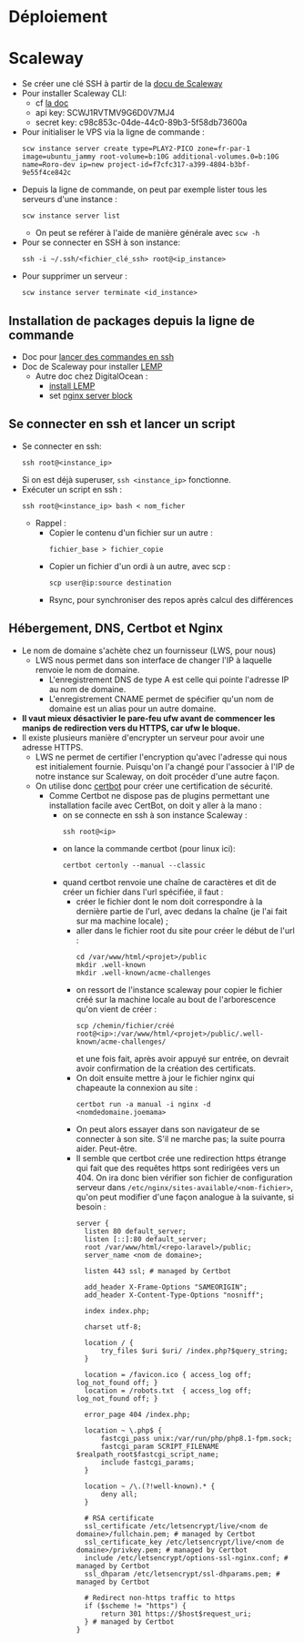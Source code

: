 # Déploiement

# Scaleway
- Se créer une clé SSH à partir de la [docu de Scaleway](https://www.scaleway.com/en/docs/console/my-project/how-to/create-ssh-key)
- Pour installer Scaleway CLI:
  - cf [la doc](https://github.com/scaleway/scaleway-cli/)
  - api key: SCWJ1RVTMV9G6D0V7MJ4
  - secret key: c98c853c-04de-44c0-89b3-5f58db73600a
- Pour initialiser le VPS via la ligne de commande :
  ```
  scw instance server create type=PLAY2-PICO zone=fr-par-1 image=ubuntu_jammy root-volume=b:10G additional-volumes.0=b:10G name=Roro-dev ip=new project-id=f7cfc317-a399-4804-b3bf-9e55f4ce842c
  ```
- Depuis la ligne de commande, on peut par exemple lister tous les serveurs d'une instance :
  ```
  scw instance server list
  ```
  - On peut se reférer à l'aide de manière générale avec `scw -h`
- Pour se connecter en SSH à son instance:
  ```
  ssh -i ~/.ssh/<fichier_clé_ssh> root@<ip_instance>
  ```
- Pour supprimer un serveur :
  ```
  scw instance server terminate <id_instance>
  ```

## Installation de packages depuis la ligne de commande
- Doc pour [lancer des commandes en ssh](https://www.ssh.com/academy/ssh/command#ssh-command-in-linux)
- Doc de Scaleway pour installer [LEMP](https://www.scaleway.com/en/docs/tutorials/installation-lemp-ubuntu-focal/)
  - Autre doc chez DigitalOcean :
    - [install LEMP](https://www.digitalocean.com/community/tutorials/how-to-install-linux-nginx-mysql-php-lemp-stack-in-ubuntu-16-04)
    - set [nginx server block](https://www.digitalocean.com/community/tutorials/how-to-set-up-nginx-server-blocks-virtual-hosts-on-ubuntu-16-04)

## Se connecter en ssh et lancer un script
- Se connecter en ssh:
  ```
  ssh root@<instance_ip>
  ```
  Si on est déjà superuser, `ssh <instance_ip>` fonctionne.
- Exécuter un script en ssh :
  ```
  ssh root@<instance_ip> bash < nom_ficher
  ```
  - Rappel :
    - Copier le contenu d'un fichier sur un autre :
      ```
      fichier_base > fichier_copie
      ```
    - Copier un fichier d'un ordi à un autre, avec scp :
      ```
      scp user@ip:source destination
      ```
    - Rsync, pour synchroniser des repos après calcul des différences
    
## Hébergement, DNS, Certbot et Nginx
- Le nom de domaine s'achète chez un fournisseur (LWS, pour nous)
  - LWS nous permet dans son interface de changer l'IP à laquelle renvoie le nom de domaine.
    - L'enregistrement DNS de type A est celle qui pointe l'adresse IP au nom de domaine.
    - L'enregistrement CNAME permet de spécifier qu'un nom de domaine est un alias pour un autre domaine.
- **Il vaut mieux désactivier le pare-feu ufw avant de commencer les manips de redirection vers du HTTPS, car ufw le bloque.**
- Il existe plusieurs manière d'encrypter un serveur pour avoir une adresse HTTPS.
  - LWS ne permet de certifier l'encryption qu'avec l'adresse qui nous est initialement fournie. Puisqu'on l'a changé pour l'associer à l'IP de notre instance sur Scaleway, on doit procéder d'une autre façon.
  - On utilise donc [certbot](https://certbot.eff.org/) pour créer une certification de sécurité.
    - Comme Certbot ne dispose pas de plugins permettant une installation facile avec CertBot, on doit y aller à la mano :
      - on se connecte en ssh à son instance Scaleway :
        ```
        ssh root@<ip>
        ```
      - on lance la commande certbot (pour linux ici):
        ```
        certbot certonly --manual --classic
        ```
      - quand certbot renvoie une chaîne de caractères et dit de créer un fichier dans l'url spécifiée, il faut :
        - créer le fichier dont le nom doit correspondre à la dernière partie de l'url, avec dedans la chaîne (je l'ai fait sur ma machine locale) ;
        - aller dans le fichier root du site pour créer le début de l'url : 
          ```
          cd /var/www/html/<projet>/public
          mkdir .well-known
          mkdir .well-known/acme-challenges
          ```
        - on ressort de l'instance scaleway pour copier le fichier créé sur la machine locale au bout de l'arborescence qu'on vient de créer :
          ```
          scp /chemin/fichier/créé root@<ip>:/var/www/html/<projet>/public/.well-known/acme-challenges/
          ```
          et une fois fait, après avoir appuyé sur entrée, on devrait avoir confirmation de la création des certificats.
        - On doit ensuite mettre à jour le fichier nginx qui chapeaute la connexion au site :
          ```
          certbot run -a manual -i nginx -d <nomdedomaine.joemama>
          ```
        - On peut alors essayer dans son navigateur de se connecter à son site. S'il ne marche pas; la suite pourra aider. Peut-être.
        - Il semble que certbot crée une redirection https étrange qui fait que des requêtes https sont redirigées vers un 404. On ira donc bien vérifier son fichier de configuration serveur dans `/etc/nginx/sites-available/<nom-fichier>`, qu'on peut modifier d'une façon analogue à la suivante, si besoin :
          ```
          server {
            listen 80 default_server;
            listen [::]:80 default_server;
            root /var/www/html/<repo-laravel>/public;
            server_name <nom de domaine>;

            listen 443 ssl; # managed by Certbot

            add_header X-Frame-Options "SAMEORIGIN";
            add_header X-Content-Type-Options "nosniff";

            index index.php;

            charset utf-8;

            location / {
                try_files $uri $uri/ /index.php?$query_string;
            }

            location = /favicon.ico { access_log off; log_not_found off; }
            location = /robots.txt  { access_log off; log_not_found off; }

            error_page 404 /index.php;

            location ~ \.php$ {
                fastcgi_pass unix:/var/run/php/php8.1-fpm.sock;
                fastcgi_param SCRIPT_FILENAME $realpath_root$fastcgi_script_name;
                include fastcgi_params;
            }

            location ~ /\.(?!well-known).* {
                deny all;
            }

            # RSA certificate
            ssl_certificate /etc/letsencrypt/live/<nom de domaine>/fullchain.pem; # managed by Certbot
            ssl_certificate_key /etc/letsencrypt/live/<nom de domaine>/privkey.pem; # managed by Certbot
            include /etc/letsencrypt/options-ssl-nginx.conf; # managed by Certbot
            ssl_dhparam /etc/letsencrypt/ssl-dhparams.pem; # managed by Certbot

            # Redirect non-https traffic to https
            if ($scheme != "https") {
                return 301 https://$host$request_uri;
            } # managed by Certbot
          }
          ```
